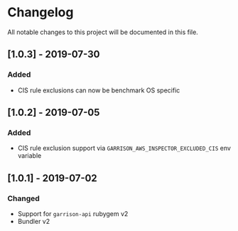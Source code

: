 # Changelog
All notable changes to this project will be documented in this file.

## [1.0.3] - 2019-07-30
### Added
- CIS rule exclusions can now be benchmark OS specific

## [1.0.2] - 2019-07-05
### Added
- CIS rule exclusion support via `GARRISON_AWS_INSPECTOR_EXCLUDED_CIS` env variable

## [1.0.1] - 2019-07-02
### Changed
- Support for `garrison-api` rubygem v2
- Bundler v2
